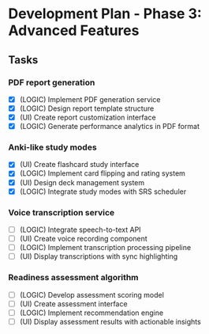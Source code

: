 # Development Plan - Phase 3: Advanced Features

## Tasks

### PDF report generation
- [x] (LOGIC) Implement PDF generation service
- [x] (LOGIC) Design report template structure
- [x] (UI) Create report customization interface
- [x] (LOGIC) Generate performance analytics in PDF format

### Anki-like study modes
- [x] (UI) Create flashcard study interface
- [x] (LOGIC) Implement card flipping and rating system
- [x] (UI) Design deck management system
- [x] (LOGIC) Integrate study modes with SRS scheduler

### Voice transcription service
- [ ] (LOGIC) Integrate speech-to-text API
- [ ] (UI) Create voice recording component
- [ ] (LOGIC) Implement transcription processing pipeline
- [ ] (UI) Display transcriptions with sync highlighting

### Readiness assessment algorithm
- [ ] (LOGIC) Develop assessment scoring model
- [ ] (UI) Create assessment interface
- [ ] (LOGIC) Implement recommendation engine
- [ ] (UI) Display assessment results with actionable insights